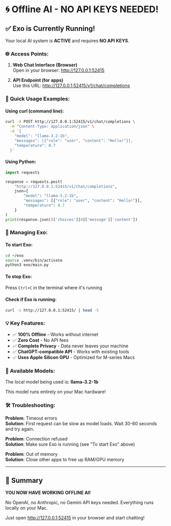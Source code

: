 # 🌀 Offline AI - NO API KEYS NEEDED!

## ✅ Exo is Currently Running!

Your local AI system is **ACTIVE** and requires **NO API KEYS**.

### 🌐 Access Points:

1. **Web Chat Interface (Browser)**  
   Open in your browser: http://127.0.0.1:52415
   
2. **API Endpoint (for apps)**  
   Use this URL: http://127.0.0.1:52415/v1/chat/completions

### 🚀 Quick Usage Examples:

#### Using curl (command line):
```bash
curl -X POST http://127.0.0.1:52415/v1/chat/completions \
  -H "Content-Type: application/json" \
  -d '{
    "model": "llama-3.2-1b",
    "messages": [{"role": "user", "content": "Hello!"}],
    "temperature": 0.7
  }'
```

#### Using Python:
```python
import requests

response = requests.post(
    "http://127.0.0.1:52415/v1/chat/completions",
    json={
        "model": "llama-3.2-1b",
        "messages": [{"role": "user", "content": "Hello!"}],
        "temperature": 0.7
    }
)
print(response.json()['choices'][0]['message']['content'])
```

### 🔧 Managing Exo:

#### To start Exo:
```bash
cd ~/exo
source .venv/bin/activate
python3 exo/main.py
```

#### To stop Exo:
Press `Ctrl+C` in the terminal where it's running

#### Check if Exo is running:
```bash
curl -s http://127.0.0.1:52415/ | head -5
```

### 💡 Key Features:

- ✅ **100% Offline** - Works without internet
- ✅ **Zero Cost** - No API fees
- ✅ **Complete Privacy** - Data never leaves your machine
- ✅ **ChatGPT-compatible API** - Works with existing tools
- ✅ **Uses Apple Silicon GPU** - Optimized for M-series Macs

### 📝 Available Models:

The local model being used is: **llama-3.2-1b**

This model runs entirely on your Mac hardware!

### 🛠 Troubleshooting:

**Problem**: Timeout errors  
**Solution**: First request can be slow as model loads. Wait 30-60 seconds and try again.

**Problem**: Connection refused  
**Solution**: Make sure Exo is running (see "To start Exo" above)

**Problem**: Out of memory  
**Solution**: Close other apps to free up RAM/GPU memory

---

## 🎉 Summary

**YOU NOW HAVE WORKING OFFLINE AI!**

No OpenAI, no Anthropic, no Gemini API keys needed. Everything runs locally on your Mac.

Just open http://127.0.0.1:52415 in your browser and start chatting!
